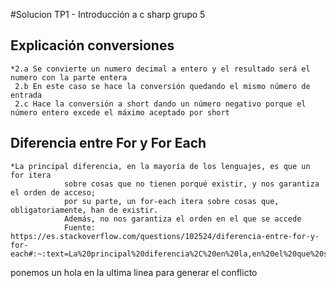 ﻿#Solucion TP1 - Introducción a c sharp grupo 5
## Explicación conversiones
	*2.a Se convierte un numero decimal a entero y el resultado será el numero con la parte entera
	 2.b En este caso se hace la conversión quedando el mismo número de entrada
	 2.c Hace la conversión a short dando un número negativo porque el número entero excede el máximo aceptado por short 
## Diferencia entre For y For Each
	*La principal diferencia, en la mayoría de los lenguajes, es que un for itera 
                sobre cosas que no tienen porqué existir, y nos garantiza el orden de acceso; 
                por su parte, un for-each itera sobre cosas que, obligatoriamente, han de existir. 
                Además, no nos garantiza el orden en el que se accede
                Fuente: https://es.stackoverflow.com/questions/102524/diferencia-entre-for-y-for-each#:~:text=La%20principal%20diferencia%2C%20en%20la,en%20el%20que%20se%20accede.

ponemos un hola en la ultima linea para generar el conflicto